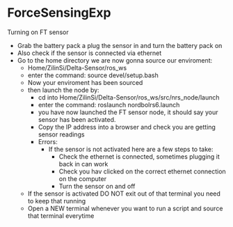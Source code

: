 # ForceSensingExp

Turning on FT sensor
- Grab the battery pack a plug the sensor in and turn the battery pack on
- Also check if the sensor is connected via ethernet
- Go to the home directory we are now gonna source our enviroment:
    - Home/ZilinSi/Delta-Sensor/ros_ws
    - enter the command: source devel/setup.bash
    - Now your enviroment has been sourced
    - then launch the node by:
        - cd into Home/ZilinSi/Delta-Sensor/ros_ws/src/nrs_node/launch
        - enter the command: roslaunch nordbolrs6.launch
        - you have now launched the FT sensor node, it should say your sensor has been activated.
        - Copy the IP address into a browser and check you are getting sensor readings
        - Errors:
          - If the sensor is not activated here are a few steps to take:
              - Check the ethernet is connected, sometimes plugging it back in can work
              - Check you hav clicked on the correct ethernet connection on the computer
              - Turn the sensor on and off
    - If the sensor is activated DO NOT exit out of that terminal you need to keep that running
    - Open a NEW terminal whenever you want to run a script and source that terminal everytime
  
           

